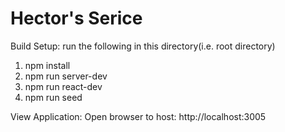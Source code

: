 # Hector's Serice


Build Setup:
run the following in this directory(i.e. root directory)
1) npm install
2) npm run server-dev
3) npm run react-dev
4) npm run seed

View Application:
Open browser to host:  http://localhost:3005

